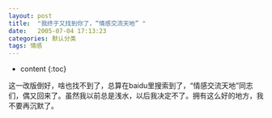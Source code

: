 ```yaml
---
layout: post
title:  "我终于又找到你了，“情感交流天地” "
date:   2005-07-04 17:13:23
categories: 默认分类
tags: 情感
---
```


* content
{:toc}

这一改版倒好，啥也找不到了，总算在baidu里搜索到了，“情感交流天地”同志们，偶又回来了。虽然我以前总是浅水，以后我决定不了。拥有这么好的地方，我不要再沉默了。